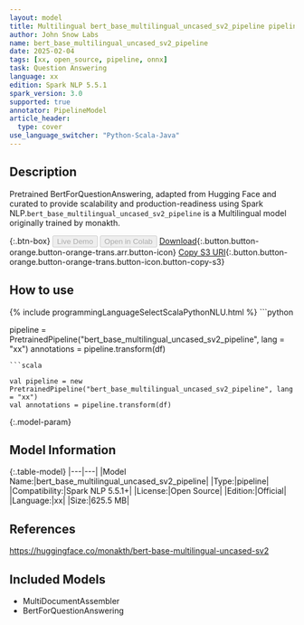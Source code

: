 ```yaml
---
layout: model
title: Multilingual bert_base_multilingual_uncased_sv2_pipeline pipeline BertForQuestionAnswering from monakth
author: John Snow Labs
name: bert_base_multilingual_uncased_sv2_pipeline
date: 2025-02-04
tags: [xx, open_source, pipeline, onnx]
task: Question Answering
language: xx
edition: Spark NLP 5.5.1
spark_version: 3.0
supported: true
annotator: PipelineModel
article_header:
  type: cover
use_language_switcher: "Python-Scala-Java"
---
```


## Description

Pretrained BertForQuestionAnswering, adapted from Hugging Face and curated to provide scalability and production-readiness using Spark NLP.`bert_base_multilingual_uncased_sv2_pipeline` is a Multilingual model originally trained by monakth.

{:.btn-box}
<button class="button button-orange" disabled>Live Demo</button>
<button class="button button-orange" disabled>Open in Colab</button>
[Download](https://s3.amazonaws.com/auxdata.johnsnowlabs.com/public/models/bert_base_multilingual_uncased_sv2_pipeline_xx_5.5.1_3.0_1738669286959.zip){:.button.button-orange.button-orange-trans.arr.button-icon}
[Copy S3 URI](s3://auxdata.johnsnowlabs.com/public/models/bert_base_multilingual_uncased_sv2_pipeline_xx_5.5.1_3.0_1738669286959.zip){:.button.button-orange.button-orange-trans.button-icon.button-copy-s3}

## How to use



<div class="tabs-box" markdown="1">
{% include programmingLanguageSelectScalaPythonNLU.html %}
```python

pipeline = PretrainedPipeline("bert_base_multilingual_uncased_sv2_pipeline", lang = "xx")
annotations =  pipeline.transform(df)   

```
```scala

val pipeline = new PretrainedPipeline("bert_base_multilingual_uncased_sv2_pipeline", lang = "xx")
val annotations = pipeline.transform(df)

```
</div>

{:.model-param}
## Model Information

{:.table-model}
|---|---|
|Model Name:|bert_base_multilingual_uncased_sv2_pipeline|
|Type:|pipeline|
|Compatibility:|Spark NLP 5.5.1+|
|License:|Open Source|
|Edition:|Official|
|Language:|xx|
|Size:|625.5 MB|

## References

https://huggingface.co/monakth/bert-base-multilingual-uncased-sv2

## Included Models

- MultiDocumentAssembler
- BertForQuestionAnswering